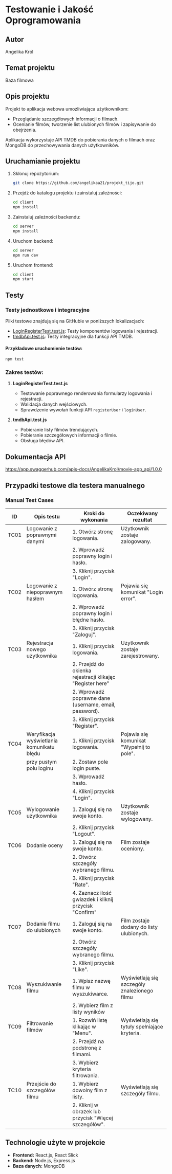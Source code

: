 # Testowanie i Jakość Oprogramowania

## Autor
Angelika Król

## Temat projektu
Baza filmowa

## Opis projektu
Projekt to aplikacja webowa umożliwiająca użytkownikom:
- Przeglądanie szczegółowych informacji o filmach.
- Ocenianie filmów, tworzenie list ulubionych filmów i zapisywanie do obejrzenia.

Aplikacja wykorzystuje API TMDB do pobierania danych o filmach oraz MongoDB do przechowywania danych użytkowników.

## Uruchamianie projektu
1. Sklonuj repozytorium:
   ```bash
   git clone https://github.com/angelikaa21/projekt_tijo.git
   ```
2. Przejdź do katalogu projektu i zainstaluj zależności:
   ```bash
   cd client
   npm install
   ```
3. Zainstaluj zależności backendu:
   ```bash
   cd server
   npm install
   ```
4. Uruchom backend:
   ```bash
   cd server
   npm run dev
   ```
5. Uruchom frontend:
   ```bash
   cd client
   npm start
   ```
   
## Testy
### Testy jednostkowe i integracyjne
Pliki testowe znajdują się na GitHubie w poniższych lokalizacjach:

- [LoginRegisterTest.test.js](client/src/tests/LoginRegisterTest.test.js): Testy komponentów logowania i rejestracji.
- [tmdbApi.test.js](client/src/tests/tmdbApi.test.js): Testy integracyjne dla funkcji API TMDB.

#### Przykładowe uruchomienie testów:
```bash
npm test
```

### Zakres testów:
1. **LoginRegisterTest.test.js**
   - Testowanie poprawnego renderowania formularzy logowania i rejestracji.
   - Walidacja danych wejściowych.
   - Sprawdzenie wywołań funkcji API `registerUser` i `loginUser`.

2. **tmdbApi.test.js**
   - Pobieranie listy filmów trendujących.
   - Pobieranie szczegółowych informacji o filmie.
   - Obsługa błędów API.

## Dokumentacja API
https://app.swaggerhub.com/apis-docs/AngelikaKrol/movie-app_api/1.0.0

## Przypadki testowe dla testera manualnego
### Manual Test Cases

| ID    | Opis testu                                 | Kroki do wykonania                                                                 | Oczekiwany rezultat                           |
|-------|--------------------------------------------|------------------------------------------------------------------------------------|-----------------------------------------------|
| TC01  | Logowanie z poprawnymi danymi              | 1. Otwórz stronę logowania.                                                        | Użytkownik zostaje zalogowany.                |
|       |                                            | 2. Wprowadź poprawny login i hasło.                                                |                                               |
|       |                                            | 3. Kliknij przycisk "Login".                                                       |                                               |
| TC02  | Logowanie z niepoprawnym hasłem            | 1. Otwórz stronę logowania.                                                        | Pojawia się komunikat "Login error".          |
|       |                                            | 2. Wprowadź poprawny login i błędne hasło.                                         |                                               |
|       |                                            | 3. Kliknij przycisk "Zaloguj".                                                     |                                               |
| TC03  | Rejestracja nowego użytkownika             | 1. Kliknij przycisk logowania.                                                     | Użytkownik zostaje zarejestrowany.            |
|       |                                            | 2. Przejdź do okienka rejestracji klikając "Register here"                         |                                               |
|       |                                            | 2. Wprowadź poprawne dane (username, email, password).                             |                                               |
|       |                                            | 3. Kliknij przycisk "Register".                                                    |                                               |
| TC04  | Weryfikacja wyświetlania komunikatu błędu  | 1. Kliknij przycisk logowania.                                                     | Pojawia się komunikat "Wypełnij to pole".     |
|       | przy pustym polu loginu                    | 2. Zostaw pole login puste.                                                        |                                               |
|       |                                            | 3. Wprowadź hasło.                                                                 |                                               |
|       |                                            | 4. Kliknij przycisk "Login".                                                       |                                               |
| TC05  | Wylogowanie użytkownika                    | 1. Zaloguj się na swoje konto.                                                     | Użytkownik zostaje wylogowany.                |
|       |                                            | 2. Kliknij przycisk "Logout".                                                      |                                               |
| TC06  |Dodanie oceny                               | 1. Zaloguj się na swoje konto.                                                     | Film zostaje oceniony.                        |
|       |                                            | 2. Otwórz szczegóły wybranego filmu.                                               |                                               |
|       |                                            | 3. Kliknij przycisk "Rate".                                                        |                                               |
|       |                                            | 4. Zaznacz ilość gwiazdek i kliknij przycisk "Confirm"                             |                                               |
| TC07  | Dodanie filmu do ulubionych                | 1. Zaloguj się na swoje konto.                                                     | Film zostaje dodany do listy ulubionych.      |
|       |                                            | 2. Otwórz szczegóły wybranego filmu.                                               |                                               |
|       |                                            | 3. Kliknij przycisk "Like".                                                        |                                               |
| TC08  | Wyszukiwanie filmu                         | 1. Wpisz nazwę filmu w wyszukiwarce.                                               | Wyświetlają się szczegóły znalezionego filmu  |
|       |                                            | 2. Wybierz film z listy wyników                                                    |                                               |
| TC09  | Filtrowanie filmów                         | 1. Rozwiń listę klikając w "Menu".                                                 | Wyświetlają się tytuły spełniające kryteria.  |
|       |                                            | 2. Przejdź na podstronę z filmami.                                                 |                                               |
|       |                                            | 3. Wybierz kryteria filtrowania.                                                   |                                               |
| TC10  | Przejście do szczegółów filmu              | 1. Wybierz dowolny film z listy.                                                   | Wyświetlają się szczegóły filmu.              |
|       |                                            | 2. Kliknij w obrazek lub przycisk "Więcej szczegółów".                             |                                               |


## Technologie użyte w projekcie
- **Frontend:** React.js, React Slick
- **Backend:** Node.js, Express.js
- **Baza danych:** MongoDB



